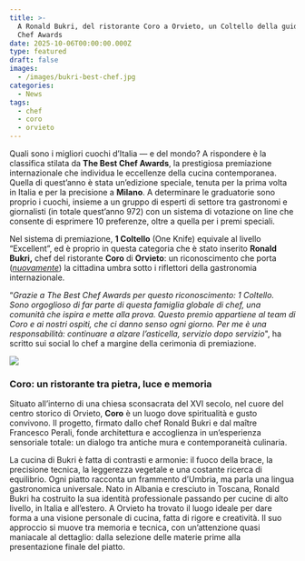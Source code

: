 ```yaml
---
title: >-
  A Ronald Bukri, del ristorante Coro a Orvieto, un Coltello della guida Best
  Chef Awards
date: 2025-10-06T00:00:00.000Z
type: featured
draft: false
images:
  - /images/bukri-best-chef.jpg
categories:
  - News
tags:
  - chef
  - coro
  - orvieto
---
```


Quali sono i migliori cuochi d’Italia — e del mondo? A rispondere è la classifica stilata da **The Best Chef Awards**, la prestigiosa premiazione internazionale che individua le eccellenze della cucina contemporanea. Quella di quest’anno è stata un’edizione speciale, tenuta per la prima volta in Italia e per la precisione a **Milano**. A determinare le graduatorie sono proprio i cuochi, insieme a un gruppo di esperti di settore tra gastronomi e giornalisti (in totale quest’anno 972) con un sistema di votazione on line che consente di esprimere 10 preferenze, oltre a quella per i premi speciali.

Nel sistema di premiazione, **1 Coltello** (One Knife) equivale al livello “Excellent”, ed è proprio in questa categoria che è stato inserito **Ronald Bukri,** chef del ristorante **Coro** di **Orvieto**: un riconoscimento che porta (*[nuovamente](https://centrotavola.eu/post/coro-a-orvieto-lunico-ristorante-italiano-tra-i-16-pi-belli-del-mondo-secondo-lunesco/)*) la cittadina umbra sotto i riflettori della gastronomia internazionale.

“*Grazie a The Best Chef Awards per questo riconoscimento: 1 Coltello. Sono orgoglioso di far parte di questa famiglia globale di chef, una comunità che ispira e mette alla prova. Questo premio appartiene al team di Coro e ai nostri ospiti, che ci danno senso ogni giorno. Per me è una responsabilità: continuare a alzare l’asticella, servizio dopo servizio*", ha scritto sui social lo chef a margine della cerimonia di premiazione.

![](/images/1-knife336.webp)

### Coro: un ristorante tra pietra, luce e memoria

Situato all’interno di una chiesa sconsacrata del XVI secolo, nel cuore del centro storico di Orvieto, **Coro** è un luogo dove spiritualità e gusto convivono. Il progetto, firmato dallo chef Ronald Bukri e dal maître Francesco Perali, fonde architettura e accoglienza in un’esperienza sensoriale totale: un dialogo tra antiche mura e contemporaneità culinaria.

La cucina di Bukri è fatta di contrasti e armonie: il fuoco della brace, la precisione tecnica, la leggerezza vegetale e una costante ricerca di equilibrio. Ogni piatto racconta un frammento d’Umbria, ma parla una lingua gastronomica universale. Nato in Albania e cresciuto in Toscana, Ronald Bukri ha costruito la sua identità professionale passando per cucine di alto livello, in Italia e all’estero. A Orvieto ha trovato il luogo ideale per dare forma a una visione personale di cucina, fatta di rigore e creatività. Il suo approccio si muove tra memoria e tecnica, con un’attenzione quasi maniacale al dettaglio: dalla selezione delle materie prime alla presentazione finale del piatto.
